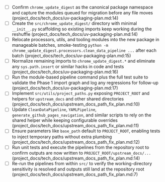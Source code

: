 - [ ] Confirm `chrome_update_digest` as the canonical package namespace and capture the modules queued for migration before any file moves (project_docs/tech_docs/uv-packaging-plan.md:14)
- [ ] Create the `src/chrome_update_digest/` directory with minimal `__init__.py` scaffolding so existing imports keep working during the reshuffle (project_docs/tech_docs/uv-packaging-plan.md:14)
- [ ] Relocate processors, utils, and tooling modules into the new package in manageable batches, smoke-testing `python -m chrome_update_digest.processors.clean_data_pipeline ...` after each batch (project_docs/tech_docs/uv-packaging-plan.md:15)
- [ ] Normalize remaining imports to `chrome_update_digest.*` and eliminate any `sys.path.insert` or similar hacks in code and tests (project_docs/tech_docs/uv-packaging-plan.md:16)
- [ ] Run the module-based pipeline command plus the full test suite to validate the Phase 1 import graph and log any regressions for follow-up (project_docs/tech_docs/uv-packaging-plan.md:17)
- [ ] Implement `src/utils/project_paths.py` exposing `PROJECT_ROOT` and helpers for `upstream_docs` and other shared directories (project_docs/tech_docs/upstream_docs_path_fix_plan.md:10)
- [ ] Update `CleanDataPipeline`, `YAMLPipeline`, `generate_github_pages_navigation`, and similar scripts to rely on the shared helper while keeping configurable overrides (project_docs/tech_docs/upstream_docs_path_fix_plan.md:11)
- [ ] Ensure parameters like `base_path` default to `PROJECT_ROOT`, enabling tests to inject temporary paths without extra plumbing (project_docs/tech_docs/upstream_docs_path_fix_plan.md:12)
- [ ] Run unit tests and execute the pipelines from the repository root to confirm outputs are now written to `PROJECT_ROOT/upstream_docs/...` (project_docs/tech_docs/upstream_docs_path_fix_plan.md:14)
- [ ] Re-run the pipelines from within `src/` to verify the working-directory sensitivity is resolved and outputs still land at the repository root (project_docs/tech_docs/upstream_docs_path_fix_plan.md:7)
